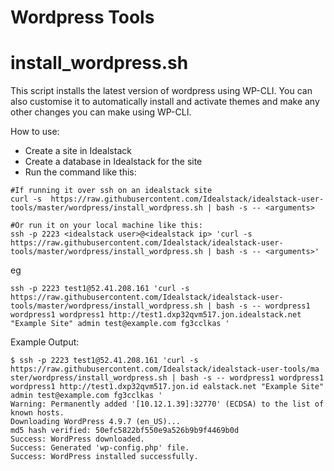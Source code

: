 # Wordpress Tools


# install_wordpress.sh
This script installs the latest version of wordpress using WP-CLI.  You can also customise it to automatically install and activate themes and make any other
changes you can make using WP-CLI.

How to use:
- Create a site in Idealstack
- Create a database in Idealstack for the site
- Run the command like this: 

````
#If running it over ssh on an idealstack site
curl -s  https://raw.githubusercontent.com/Idealstack/idealstack-user-tools/master/wordpress/install_wordpress.sh | bash -s -- <arguments>

#Or run it on your local machine like this:
ssh -p 2223 <idealstack user>@<idealstack ip> 'curl -s  https://raw.githubusercontent.com/Idealstack/idealstack-user-tools/master/wordpress/install_wordpress.sh | bash -s -- <arguments>'
````

eg 

````
ssh -p 2223 test1@52.41.208.161 'curl -s  https://raw.githubusercontent.com/Idealstack/idealstack-user-tools/master/wordpress/install_wordpress.sh | bash -s -- wordpress1 wordpress1 wordpress1 http://test1.dxp32qvm517.jon.idealstack.net "Example Site" admin test@example.com fg3cclkas '

````

Example Output:

````
$ ssh -p 2223 test1@52.41.208.161 'curl -s  https://raw.githubusercontent.com/Idealstack/idealstack-user-tools/ma ster/wordpress/install_wordpress.sh | bash -s -- wordpress1 wordpress1 wordpress1 http://test1.dxp32qvm517.jon.id ealstack.net "Example Site" admin test@example.com fg3cclkas '
Warning: Permanently added '[10.12.1.39]:32770' (ECDSA) to the list of known hosts.
Downloading WordPress 4.9.7 (en_US)...
md5 hash verified: 50efc5822bf550e9a526b9b9f4469b0d
Success: WordPress downloaded.
Success: Generated 'wp-config.php' file.
Success: WordPress installed successfully.
````


